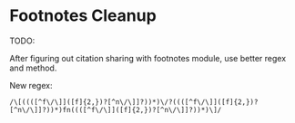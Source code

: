 Footnotes Cleanup
=================

TODO:

After figuring out citation sharing with footnotes module, use better regex and method.

New regex:

`/\[((([^f\/\]]([f]{2,})?[^n\/\]]?))*)\/?((([^f\/\]]([f]{2,})?[^n\/\]]?))*)fn((([^f\/\]]([f]{2,})?[^n\/\]]?))*)\]/`
